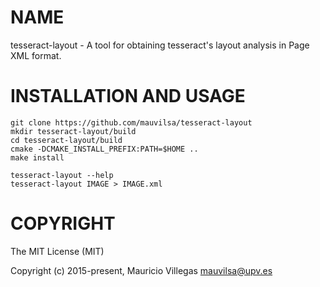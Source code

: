# NAME

tesseract-layout - A tool for obtaining tesseract's layout analysis in Page XML format.

# INSTALLATION AND USAGE

    git clone https://github.com/mauvilsa/tesseract-layout
    mkdir tesseract-layout/build
    cd tesseract-layout/build
    cmake -DCMAKE_INSTALL_PREFIX:PATH=$HOME ..
    make install
    
    tesseract-layout --help
    tesseract-layout IMAGE > IMAGE.xml

# COPYRIGHT

The MIT License (MIT)

Copyright (c) 2015-present, Mauricio Villegas <mauvilsa@upv.es>
